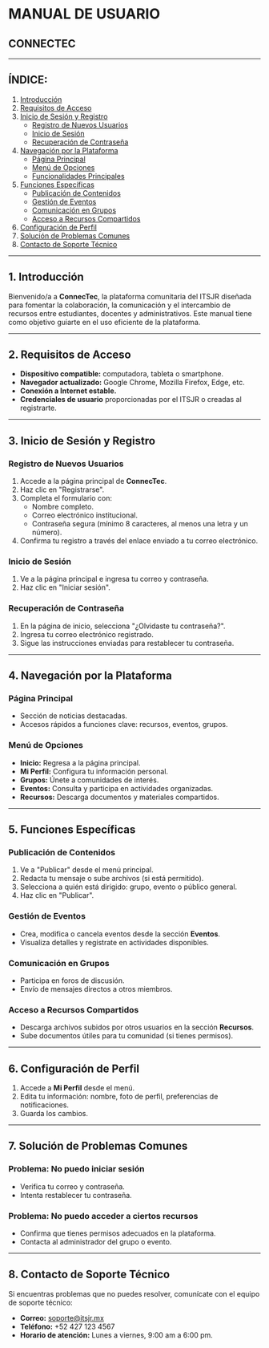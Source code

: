 # MANUAL DE USUARIO

## CONNECTEC

---

## ÍNDICE:
1. [Introducción](#introducción)
2. [Requisitos de Acceso](#requisitos-de-acceso)
3. [Inicio de Sesión y Registro](#inicio-de-sesión-y-registro)
   - [Registro de Nuevos Usuarios](#registro-de-nuevos-usuarios)
   - [Inicio de Sesión](#inicio-de-sesión)
   - [Recuperación de Contraseña](#recuperación-de-contraseña)
4. [Navegación por la Plataforma](#navegación-por-la-plataforma)
   - [Página Principal](#página-principal)
   - [Menú de Opciones](#menú-de-opciones)
   - [Funcionalidades Principales](#funcionalidades-principales)
5. [Funciones Específicas](#funciones-específicas)
   - [Publicación de Contenidos](#publicación-de-contenidos)
   - [Gestión de Eventos](#gestión-de-eventos)
   - [Comunicación en Grupos](#comunicación-en-grupos)
   - [Acceso a Recursos Compartidos](#acceso-a-recursos-compartidos)
6. [Configuración de Perfil](#configuración-de-perfil)
7. [Solución de Problemas Comunes](#solución-de-problemas-comunes)
8. [Contacto de Soporte Técnico](#contacto-de-soporte-técnico)

---

## 1. Introducción
Bienvenido/a a **ConnecTec**, la plataforma comunitaria del ITSJR diseñada para fomentar la colaboración, la comunicación y el intercambio de recursos entre estudiantes, docentes y administrativos. Este manual tiene como objetivo guiarte en el uso eficiente de la plataforma.

---

## 2. Requisitos de Acceso
- **Dispositivo compatible:** computadora, tableta o smartphone.
- **Navegador actualizado:** Google Chrome, Mozilla Firefox, Edge, etc.
- **Conexión a Internet estable.**
- **Credenciales de usuario** proporcionadas por el ITSJR o creadas al registrarte.

---

## 3. Inicio de Sesión y Registro

### Registro de Nuevos Usuarios
1. Accede a la página principal de **ConnecTec**.
2. Haz clic en "Registrarse".
3. Completa el formulario con:
   - Nombre completo.
   - Correo electrónico institucional.
   - Contraseña segura (mínimo 8 caracteres, al menos una letra y un número).
4. Confirma tu registro a través del enlace enviado a tu correo electrónico.

### Inicio de Sesión
1. Ve a la página principal e ingresa tu correo y contraseña.
2. Haz clic en "Iniciar sesión".

### Recuperación de Contraseña
1. En la página de inicio, selecciona "¿Olvidaste tu contraseña?".
2. Ingresa tu correo electrónico registrado.
3. Sigue las instrucciones enviadas para restablecer tu contraseña.

---

## 4. Navegación por la Plataforma

### Página Principal
- Sección de noticias destacadas.
- Accesos rápidos a funciones clave: recursos, eventos, grupos.

### Menú de Opciones
- **Inicio:** Regresa a la página principal.
- **Mi Perfil:** Configura tu información personal.
- **Grupos:** Únete a comunidades de interés.
- **Eventos:** Consulta y participa en actividades organizadas.
- **Recursos:** Descarga documentos y materiales compartidos.

---

## 5. Funciones Específicas

### Publicación de Contenidos
1. Ve a "Publicar" desde el menú principal.
2. Redacta tu mensaje o sube archivos (si está permitido).
3. Selecciona a quién está dirigido: grupo, evento o público general.
4. Haz clic en "Publicar".

### Gestión de Eventos
- Crea, modifica o cancela eventos desde la sección **Eventos**.
- Visualiza detalles y regístrate en actividades disponibles.

### Comunicación en Grupos
- Participa en foros de discusión.
- Envío de mensajes directos a otros miembros.

### Acceso a Recursos Compartidos
- Descarga archivos subidos por otros usuarios en la sección **Recursos**.
- Sube documentos útiles para tu comunidad (si tienes permisos).

---

## 6. Configuración de Perfil
1. Accede a **Mi Perfil** desde el menú.
2. Edita tu información: nombre, foto de perfil, preferencias de notificaciones.
3. Guarda los cambios.

---

## 7. Solución de Problemas Comunes

### Problema: No puedo iniciar sesión
- Verifica tu correo y contraseña.
- Intenta restablecer tu contraseña.

### Problema: No puedo acceder a ciertos recursos
- Confirma que tienes permisos adecuados en la plataforma.
- Contacta al administrador del grupo o evento.

---

## 8. Contacto de Soporte Técnico
Si encuentras problemas que no puedes resolver, comunícate con el equipo de soporte técnico:

- **Correo:** soporte@itsjr.mx
- **Teléfono:** +52 427 123 4567
- **Horario de atención:** Lunes a viernes, 9:00 am a 6:00 pm.
